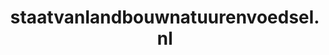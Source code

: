 ---
layout: post
title:  "staatvanlandbouwnatuurenvoedsel.nl"
internal_url:  "/dutchgov/staatvanlandbouwnatuurenvoedsel.nl.html"
subdomains_count: 2
all_subdomains_count: 2
urls_count: 0
ssl_rank: 0
http_rank: 0
url_link: /data/staatvanlandbouwnatuurenvoedsel.nl/urls.txt
all_subdomains_link: /data/staatvanlandbouwnatuurenvoedsel.nl/all_subdomains.txt
subdomains_link: /data/staatvanlandbouwnatuurenvoedsel.nl/subdomains.txt
categories: dutchgov
---